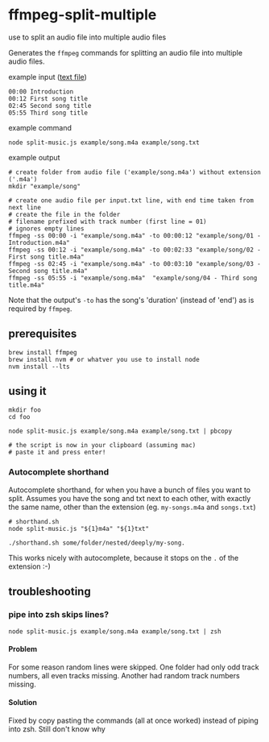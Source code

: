 # ffmpeg-split-multiple
use to split an audio file into multiple audio files

Generates the `ffmpeg` commands for splitting an audio file into multiple audio files.

example input ([text file](./example/song.txt))
```
00:00 Introduction
00:12 First song title
02:45 Second song title
05:55 Third song title
```
example command
```shell
node split-music.js example/song.m4a example/song.txt
```

example output
```shell
# create folder from audio file ('example/song.m4a') without extension ('.m4a')
mkdir "example/song"

# create one audio file per input.txt line, with end time taken from next line
# create the file in the folder
# filename prefixed with track number (first line = 01)
# ignores empty lines
ffmpeg -ss 00:00 -i "example/song.m4a" -to 00:00:12 "example/song/01 - Introduction.m4a"
ffmpeg -ss 00:12 -i "example/song.m4a" -to 00:02:33 "example/song/02 - First song title.m4a"
ffmpeg -ss 02:45 -i "example/song.m4a" -to 00:03:10 "example/song/03 - Second song title.m4a"
ffmpeg -ss 05:55 -i "example/song.m4a"  "example/song/04 - Third song title.m4a"
```
Note that the output's `-to` has the song's 'duration' (instead of 'end') as is required by `ffmpeg`.

## prerequisites
```shell
brew install ffmpeg
brew install nvm # or whatver you use to install node
nvm install --lts
```

## using it
```shell
mkdir foo
cd foo

node split-music.js example/song.m4a example/song.txt | pbcopy

# the script is now in your clipboard (assuming mac)
# paste it and press enter!
```

### Autocomplete shorthand 
Autocomplete shorthand, for when you have a bunch of files you want to split.
Assumes you have the song and txt next to each other, with exactly the same name, other than the extension (eg. `my-songs.m4a` and `songs.txt`)
```shell
# shorthand.sh
node split-music.js "${1}m4a" "${1}txt"
```
```shell
./shorthand.sh some/folder/nested/deeply/my-song.
```
This works nicely with autocomplete, because it stops on the `.` of the extension :-)

## troubleshooting

### pipe into zsh skips lines?
```shell
node split-music.js example/song.m4a example/song.txt | zsh
```
#### Problem
For some reason random lines were skipped.
One folder had only odd track numbers, all even tracks missing.
Another had random track numbers missing.
#### Solution
Fixed by copy pasting the commands (all at once worked) instead of piping into zsh.
Still don't know why